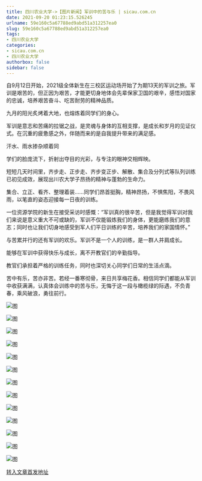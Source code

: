 ```yaml
---
title: 四川农业大学->【图片新闻】军训中的苦与乐 | sicau.com.cn
date: 2021-09-20 01:23:15.526245
urlname: 59e160c5a67788ed9abd51a312257ea0
slug: 59e160c5a67788ed9abd51a312257ea0
tags: 
- 四川农业大学
categories:
- sicau.com.cn
- 四川农业大学
authorbox: false
sidebar: false
---
```

自9月12日开始，2021级全体新生在三校区运动场开始了为期13天的军训之旅。军训是艰苦的，但正因为艰苦，才能更切身地体会先辈保家卫国的艰辛，感悟对国家的忠诚，培养艰苦奋斗、吃苦耐劳的精神品质。

九月的阳光炙烤着大地，也熔炼着同学们的身心。

军训是意志和苦痛的拉锯之战，是灵魂与身体的互相支撑，是成长和岁月的见证仪式。在沉重的疲惫感之外，伴随而来的是自我提升带来的满足感。

汗水、雨水掺杂顺着同
<!--more-->
学们的脸庞流下，折射出夺目的光彩，与专注的眼神交相辉映。

短短几天时间里，齐步走、正步走、齐步变正步、解散、集合及分列式等队列训练已初见成效，展现出川农大学子昂扬的精神与蓬勃的生命力。

集合、立正、看齐、整理着装……同学们昂首挺胸，精神昂扬，不惧焦阳，不畏风雨，以笔直的姿态迎接每一日夜的训练。

一位资源学院的新生在接受采访时感慨：“军训真的很辛苦，但是我觉得军训对我们来说是意义重大不可或缺的，军训不仅能锻炼我们的身体，更能磨练我们的意志；同时也让我们切身地感受到军人们平日训练的辛苦，培养我们的家国情怀。”

与苦累并行的还有军训的欢乐。军训不是一个人的训练，是一群人并肩成长。

能够在军训中获得快乐与成长，离不开教官们的辛勤指导。

教官们承担着严格的训练任务，同时也深切关心同学们日常的生活点滴。

苦中有乐，苦亦非苦。若经一番寒彻骨，来日共享梅花香。相信同学们都能从军训中收获满满，认真体会训练中的苦与乐，无悔于这一段与橄榄绿的际遇，不负青春，乘风破浪，勇往前行。

![图](https://news.sicau.edu.cn/__local/B/D0/2B/B623B7EA088D0CDF0DC3261983A_FBEF9A9A_1B191.png)

![图](https://news.sicau.edu.cn/__local/9/5A/23/1EE6960E2AC166F290B777F077D_FD37D807_57146.jpg)

![图](https://news.sicau.edu.cn/__local/4/D3/DF/7024D3F689E80EF1FFF9346037D_7EB57C9E_4BB1A.jpg)

![图](https://news.sicau.edu.cn/__local/B/88/53/D1D1D9EEF7AE05C102A6A388D8C_CAE56B70_54C3D.jpg)

![图](https://news.sicau.edu.cn/__local/6/48/EE/AEF606DE56BC604834D312A0DBB_2F1EF7DA_3290B.jpg)

![图](https://news.sicau.edu.cn/__local/6/1E/A9/EBE89D62641ACFA46CCE0F94453_447136E6_2D701.jpg)

![图](https://news.sicau.edu.cn/__local/8/F7/1C/55D292ACB7AB0A9C3F62F6351FD_B335119D_4292D.jpg)

![图](https://news.sicau.edu.cn/__local/3/18/5F/91BB91405215B9B2FE8042CAC94_D07F63F1_DE906.png)

![图](https://news.sicau.edu.cn/__local/A/D9/9B/A678CE53096993D0AC665E8F3F6_3A7F684D_39F33.jpg)

![图](https://news.sicau.edu.cn/__local/4/5C/4B/B1630CFAD0E771E2CECD128E687_1894B1A0_4D61F.jpg)

![图](https://news.sicau.edu.cn/__local/6/95/1F/5B311AA77E2BF8BE6E8AB827AE7_EA311CC1_668BE.jpg)

![图](https://news.sicau.edu.cn/__local/3/9A/FB/88B9671455A8F760E95EBF92D49_90F59611_4E902.jpg)

![图](https://news.sicau.edu.cn/__local/E/72/2A/B03A0010ACAEB9F42983996A63B_9F116CCE_3FD57.jpg)

[转入文章首发地址](https://news.sicau.edu.cn/info/1078/64552.htm)